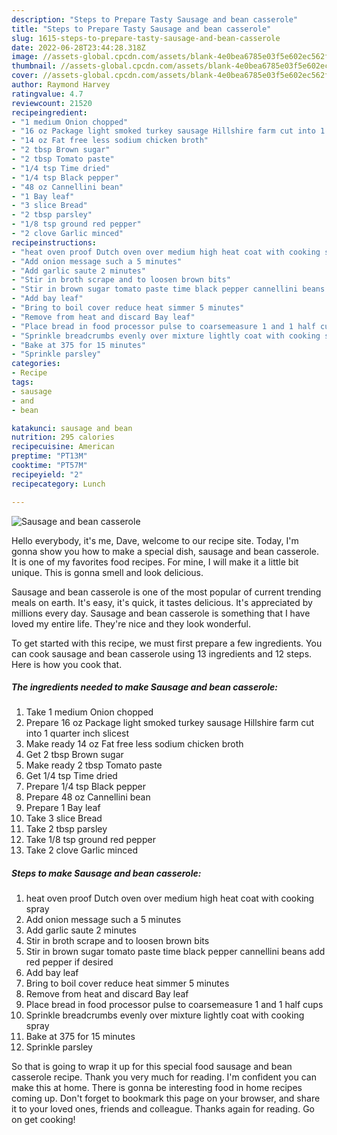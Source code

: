 ```yaml
---
description: "Steps to Prepare Tasty Sausage and bean casserole"
title: "Steps to Prepare Tasty Sausage and bean casserole"
slug: 1615-steps-to-prepare-tasty-sausage-and-bean-casserole
date: 2022-06-28T23:44:28.318Z
image: //assets-global.cpcdn.com/assets/blank-4e0bea6785e03f5e602ec562f230caae08da540cada707380b4fe1bbebba43da.png
thumbnail: //assets-global.cpcdn.com/assets/blank-4e0bea6785e03f5e602ec562f230caae08da540cada707380b4fe1bbebba43da.png
cover: //assets-global.cpcdn.com/assets/blank-4e0bea6785e03f5e602ec562f230caae08da540cada707380b4fe1bbebba43da.png
author: Raymond Harvey
ratingvalue: 4.7
reviewcount: 21520
recipeingredient:
- "1 medium Onion chopped"
- "16 oz Package light smoked turkey sausage Hillshire farm cut into 1 quarter inch slicest"
- "14 oz Fat free less sodium chicken broth"
- "2 tbsp Brown sugar"
- "2 tbsp Tomato paste"
- "1/4 tsp Time dried"
- "1/4 tsp Black pepper"
- "48 oz Cannellini bean"
- "1 Bay leaf"
- "3 slice Bread"
- "2 tbsp parsley"
- "1/8 tsp ground red pepper"
- "2 clove Garlic minced"
recipeinstructions:
- "heat oven proof Dutch oven over medium high heat coat with cooking spray"
- "Add onion message such a 5 minutes"
- "Add garlic saute 2 minutes"
- "Stir in broth scrape and to loosen brown bits"
- "Stir in brown sugar tomato paste time black pepper cannellini beans add red pepper if desired"
- "Add bay leaf"
- "Bring to boil cover reduce heat simmer 5 minutes"
- "Remove from heat and discard Bay leaf"
- "Place bread in food processor pulse to coarsemeasure 1 and 1 half cups"
- "Sprinkle breadcrumbs evenly over mixture lightly coat with cooking spray"
- "Bake at 375 for 15 minutes"
- "Sprinkle parsley"
categories:
- Recipe
tags:
- sausage
- and
- bean

katakunci: sausage and bean 
nutrition: 295 calories
recipecuisine: American
preptime: "PT13M"
cooktime: "PT57M"
recipeyield: "2"
recipecategory: Lunch

---
```



![Sausage and bean casserole](//assets-global.cpcdn.com/assets/blank-4e0bea6785e03f5e602ec562f230caae08da540cada707380b4fe1bbebba43da.png)

Hello everybody, it's me, Dave, welcome to our recipe site. Today, I'm gonna show you how to make a special dish, sausage and bean casserole. It is one of my favorites food recipes. For mine, I will make it a little bit unique. This is gonna smell and look delicious.

Sausage and bean casserole is one of the most popular of current trending meals on earth. It's easy, it's quick, it tastes delicious. It's appreciated by millions every day. Sausage and bean casserole is something that I have loved my entire life. They're nice and they look wonderful.




To get started with this recipe, we must first prepare a few ingredients. You can cook sausage and bean casserole using 13 ingredients and 12 steps. Here is how you cook that.

<!--inarticleads1-->

##### The ingredients needed to make Sausage and bean casserole:

1. Take 1 medium Onion chopped
1. Prepare 16 oz Package light smoked turkey sausage Hillshire farm cut into 1 quarter inch slicest
1. Make ready 14 oz Fat free less sodium chicken broth
1. Get 2 tbsp Brown sugar
1. Make ready 2 tbsp Tomato paste
1. Get 1/4 tsp Time dried
1. Prepare 1/4 tsp Black pepper
1. Prepare 48 oz Cannellini bean
1. Prepare 1 Bay leaf
1. Take 3 slice Bread
1. Take 2 tbsp parsley
1. Take 1/8 tsp ground red pepper
1. Take 2 clove Garlic minced




<!--inarticleads2-->

##### Steps to make Sausage and bean casserole:

1. heat oven proof Dutch oven over medium high heat coat with cooking spray
1. Add onion message such a 5 minutes
1. Add garlic saute 2 minutes
1. Stir in broth scrape and to loosen brown bits
1. Stir in brown sugar tomato paste time black pepper cannellini beans add red pepper if desired
1. Add bay leaf
1. Bring to boil cover reduce heat simmer 5 minutes
1. Remove from heat and discard Bay leaf
1. Place bread in food processor pulse to coarsemeasure 1 and 1 half cups
1. Sprinkle breadcrumbs evenly over mixture lightly coat with cooking spray
1. Bake at 375 for 15 minutes
1. Sprinkle parsley




So that is going to wrap it up for this special food sausage and bean casserole recipe. Thank you very much for reading. I'm confident you can make this at home. There is gonna be interesting food in home recipes coming up. Don't forget to bookmark this page on your browser, and share it to your loved ones, friends and colleague. Thanks again for reading. Go on get cooking!
